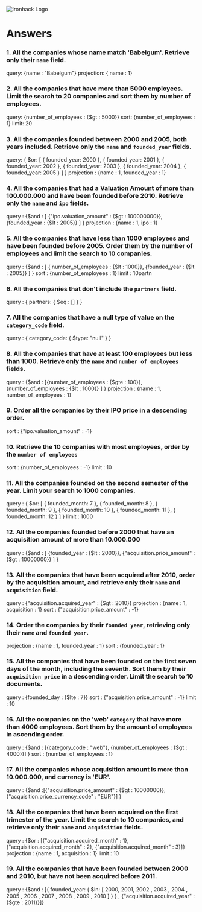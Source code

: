 ![Ironhack Logo](https://i.imgur.com/1QgrNNw.png)

# Answers

### 1. All the companies whose name match 'Babelgum'. Retrieve only their `name` field.

query: {name : "Babelgum"}
projection: { name : 1}

### 2. All the companies that have more than 5000 employees. Limit the search to 20 companies and sort them by **number of employees**.

query: {number_of_employees : {$gt : 5000}}
sort: {number_of_employees : 1}
limit: 20

### 3. All the companies founded between 2000 and 2005, both years included. Retrieve only the `name` and `founded_year` fields.

query: { $or: [ { founded_year: 2000 }, { founded_year: 2001 }, { founded_year: 2002 }, { founded_year: 2003 }, { founded_year: 2004 }, { founded_year: 2005 } ] }
projection : {name : 1, founded_year : 1}

### 4. All the companies that had a Valuation Amount of more than 100.000.000 and have been founded before 2010. Retrieve only the `name` and `ipo` fields.

query : {$and : [ {"ipo.valuation_amount" : {$gt : 100000000}}, {founded_year : {$lt : 2005}} ] }
projection : {name : 1, ipo : 1}

### 5. All the companies that have less than 1000 employees and have been founded before 2005. Order them by the number of employees and limit the search to 10 companies.

query : {$and : [ { number_of_employees : {$lt : 1000}}, {founded_year : {$lt : 2005}} ] }
sort : {number_of_employees : 1}
limit : 10partn

### 6. All the companies that don't include the `partners` field.

query : { partners: { $eq : [] } }

### 7. All the companies that have a null type of value on the `category_code` field.

query : { category_code: { $type: "null" } }

### 8. All the companies that have at least 100 employees but less than 1000. Retrieve only the `name` and `number of employees` fields.

query : {$and : [{number_of_employees : {$gte : 100}}, {number_of_employees : {$lt : 1000}} ] }
projection : {name : 1, number_of_employees : 1}

### 9. Order all the companies by their IPO price in a descending order.

sort : {"ipo.valuation_amount" : -1}

### 10. Retrieve the 10 companies with most employees, order by the `number of employees`

sort : {number_of_employees : -1}
limit : 10

### 11. All the companies founded on the second semester of the year. Limit your search to 1000 companies.

query : { $or: [ { founded_month: 7 }, { founded_month: 8 }, { founded_month: 9 }, { founded_month: 10 }, { founded_month: 11 }, { founded_month: 12 } ] }
limit : 1000

### 12. All the companies founded before 2000 that have an acquisition amount of more than 10.000.000

query : {$and : [ {founded_year : {$lt : 2000}}, {"acquisition.price_amount" : {$gt : 10000000}} ] }

### 13. All the companies that have been acquired after 2010, order by the acquisition amount, and retrieve only their `name` and `acquisition` field.

query : {"acquisition.acquired_year" : {$gt : 2010}}
projection : {name : 1, acquisition : 1}
sort : {"acquisition.price_amount" : -1}

### 14. Order the companies by their `founded year`, retrieving only their `name` and `founded year`.

projection : {name : 1, founded_year : 1}
sort : {founded_year : 1}

### 15. All the companies that have been founded on the first seven days of the month, including the seventh. Sort them by their `acquisition price` in a descending order. Limit the search to 10 documents.

query : {founded_day : {$lte : 7}}
sort : {"acquisition.price_amount" : -1}
limit : 10

### 16. All the companies on the 'web' `category` that have more than 4000 employees. Sort them by the amount of employees in ascending order.

query : {$and : [{category_code : "web"}, {number_of_employees : {$gt : 4000}}] }
sort : {number_of_employees : 1}

### 17. All the companies whose acquisition amount is more than 10.000.000, and currency is 'EUR'.

query : {$and :[{"acquisition.price_amount" : {$gt : 10000000}},{"acquisition.price_currency_code" : "EUR"}] }

### 18. All the companies that have been acquired on the first trimester of the year. Limit the search to 10 companies, and retrieve only their `name` and `acquisition` fields.

query : {$or : [{"acquisition.acquired_month" : 1}, {"acquisition.acquired_month" : 2}, {"acquisition.acquired_month" : 3}]}
projection : {name : 1, acquisition : 1}
limit : 10 

### 19. All the companies that have been founded between 2000 and 2010, but have not been acquired before 2011.

query : {$and : [{ founded_year: { $in: [ 2000, 2001, 2002 , 2003 , 2004 , 2005 , 2006 , 2007 , 2008 , 2009 , 2010 ] } } , {"acquisition.acquired_year" : {$gte : 2011}}]}
